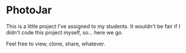 PhotoJar
========
This is a little project I've assigned to my students. It wouldn't be fair if I didn't code this
project myself, so... here we go.

Feel free to view, clone, share, whatever.
